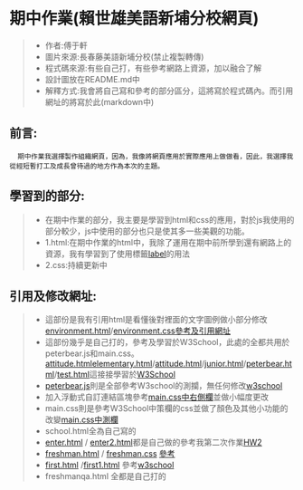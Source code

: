 # 期中作業(賴世雄美語新埔分校網頁)
> * 作者:傅于軒
> * 圖片來源:長春藤美語新埔分校(禁止複製轉傳)
> * 程式碼來源:有些自己打，有些參考網路上資源，加以融合了解
> * 設計圖放在README.md中
> * 解釋方式:我會將自己寫和參考的部分區分，這將寫於程式碼內。而引用網址的將寫於此(markdown中)
## 前言:
```
  期中作業我選擇製作組織網頁，因為，我像將網頁應用於實際應用上做做看，因此，我選擇我從經短暫打工及成長曾待過的地方作為本次的主題。
```
## 學習到的部分:
>*  在期中作業的部分，我主要是學習到html和css的應用，對於js我使用的部分較少，js中使用的部分也只是使其多一些美觀的功能。
>* 1.html:在期中作業的html中，我除了運用在期中前所學到還有網路上的資源，我有學習到了使用標籤[label](freshman.html)的用法
>* 2.css:持續更新中
## 引用及修改網址:
> * 這部份是我有引用html是看懂後對裡面的文字圖例做小部分修改 [environment.html](environment.html)/[environment.css](environment.css)[參考及引用網址](https://codepen.io/sashatran/pen/aJvaEG)
> * 這部份幾乎是自己打的，參考及學習於W3School，此處的全都共用於peterbear.js和main.css。[attitude.html](attitude.html)[elementary.html](elementary.html)/[attitude.html](attitude.html)/[junior.html](junior.html)/[peterbear.html](peterbear.html)/[test.html](test.html)這接接學習於[W3School](https://www.w3schools.com/html/default.asp)
> * [peterbear.js](peterbear.js)則是全部參考W3school的測攔，無任何修改[w3school](https://www.w3schools.com/howto/tryit.asp?filename=tryhow_js_sidenav)
> * 加入浮動式自訂連結區塊參考[main.css](main.css)[中右側欄](https://www.dribs-drabs.com/blog/post/374276588-%E6%95%99%E5%AD%B8-%7C-html-%2B-css-%E5%8A%A0%E5%85%A5%E6%B5%AE%E5%8B%95%E5%BC%8F%E8%87%AA%E8%A8%82%E9%80%A3%E7%B5%90%E5%8D%80%E5%A1%8A)並做小幅度更改
> * main.css則是參考W3School中策欄的css並做了顏色及其他小功能的改變[main.css中測欄](https://www.w3schools.com/howto/tryit.asp?filename=tryhow_js_sidenav)
> * school.html全為自己寫的
> * [enter.html](enter.html) / [enter2.html](enter2.html)都是自己做的參考我第二次作業[HW2](https://github.com/FUYUHSUAN/wp108b/tree/master/HW2)
> * [freshman.html](freshman.html) / [freshman.css](freshman.css) [參考](https://codepen.io/panikaro/pen/yXapaK)
> * [first.html](first.html) /[first1.html](first1.html) 參考[w3school](https://www.w3schools.com/html/html_layout.asp)
> * freshmanqa.html 全都是自己打的

